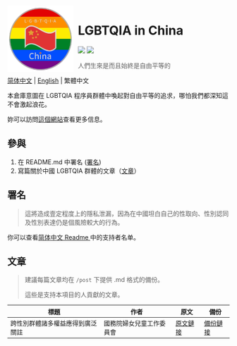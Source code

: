 <img width="150" height="150" align="left" style="float: left; margin: 0 10px 0 0;" alt="LGBT-CN logo" src="https://github.com/LGBT-CN/logo/raw/master/LGBTQIA-China.png">

# LGBTQIA in China

[![](https://img.shields.io/badge/Support-LGBTQIA-FF0000?style=flat-square)](https://git.io/JfJiO)
[![](https://img.shields.io/badge/Telegram-LGBTCN-FFA500.svg?style=flat-square)](https://t.me/LGBTCN)
> 人們生來是而且始終是自由平等的

[简体中文](./README.md) | [English](./README.EN.md) | 繁體中文

本倉庫意圖在 LGBTQIA 程序員群體中喚起對自由平等的追求，哪怕我們都深知這不會激起浪花。

妳可以訪問[這個網站](https://cnlgbt.org)查看更多信息。

## 參與

1. 在 README.md 中署名 ([署名](#署名))
2. 寫篇關於中國 LGBTQIA 群體的文章（[文章](#文章)）

## 署名

> 這將造成壹定程度上的隱私泄漏，因為在中國坦白自己的性取向、性別認同及性別表達仍是個風險較大的行為。

你可以查看[简体中文 Readme ](README.md)中的支持者名单。

## 文章

> 建議每篇文章均在 `/post` 下提供 .md 格式的備份。
>
> 這些是支持本項目的人貢獻的文章。

| 標題 | 作者 | 原文 | 備份 |
| -- | -- | -- | -- |
|跨性別群體諸多權益應得到廣泛關註|國務院婦女兒童工作委員會|[原文鏈接](http://www.nwccw.gov.cn/2018-08/14/content_218467.htm)|[備份鏈接](/post/跨性別群體諸多權益應得到廣泛關註.md)|
